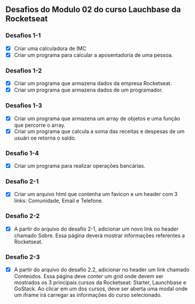 ## Desafios do Modulo 02 do curso Lauchbase da Rocketseat

### Desafios 1-1

- [x] Criar uma calculadora de IMC
- [x] Criar um programa para calcular a aposentadoria de uma pessoa.

### Desafios 1-2

- [x] Criar um programa que armazena dados da empresa Rocketseat.
- [x] Criar um programa que armazena dados de um programador.

### Desafios 1-3

- [x] Criar um programa que armazena um array de objetos e uma função que percorre o array.
- [x] Criar um programa que calcula a soma das receitas e despesas de um usuári oe retorna o saldo.

### Desafio 1-4

- [x] Criar um programa para realizar operações bancárias.

### Desafio 2-1

- [x] Criar um arquivo html que contenha um favicon e um header com 3 links: Comunidade, Email e Telefone.

### Desafio 2-2

- [x] A partir do arquivo do desafio 2-1, adicionar um novo link no header chamado Sobre. Essa página deverá mostrar informações referentes a Rocketseat.

### Desafio 2-3

- [x] A partir do arquivo do desafio 2.2, adicionar no header um link chamado Conteúdos. Essa página deve conter um grid onde devem ser mostrados os 3 principais cursos da Rocketseat: Starter, Launchbase e GoStack. Ao clicar em um dos cursos, deve ser aberta uma modal onde um iframe irá carregar as informações do curso selecionado.
